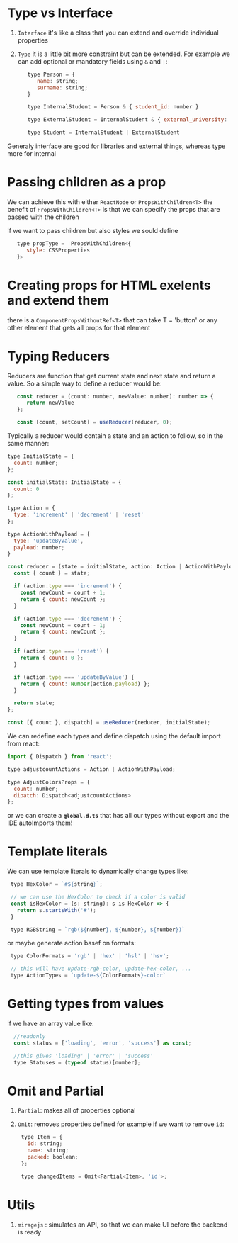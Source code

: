 # Type vs Interface

1. `Interface`
   it's like a class that you can extend and override individual
   properties

2. `Type`
   it is a little bit more constraint but can be extended. For example we
   can add optional or mandatory fields using `&` and `|`:

   ```Javascript
      type Person = {
         name: string;
         surname: string;
      }

      type InternalStudent = Person & { student_id: number }

      type ExternalStudent = InternalStudent & { external_university: string }

      type Student = InternalStudent | ExternalStudent
   ```

Generaly interface are good for libraries and external things, whereas
type more for internal

# Passing children as a prop

We can achieve this with either `ReactNode` or `PropsWithChildren<T>`
the benefit of `PropsWithChildren<T>` is that we can specify the props that are
passed with the children

if we want to pass children but also styles we sould define

```Javascript
   type propType =  PropsWithChildren<{
      style: CSSProperties
   }>
```

# Creating props for HTML exelents and extend them

there is a `ComponentPropsWithoutRef<T>` that can take T = 'button' or
any other element that gets all props for that element

# Typing Reducers

Reducers are function that get current state and next state and return a value. So a
simple way to define a reducer would be:

```Javascript
   const reducer = (count: number, newValue: number): number => {
      return newValue
   };

   const [count, setCount] = useReducer(reducer, 0);
```

Typically a reducer would contain a state and an action to follow, so in the same
manner:

```Javascript
type InitialState = {
  count: number;
};

const initialState: InitialState = {
  count: 0
};

type Action = {
  type: 'increment' | 'decrement' | 'reset'
};

type ActionWithPayload = {
  type: 'updateByValue',
  payload: number;
}

const reducer = (state = initialState, action: Action | ActionWithPayload) => {
  const { count } = state;

  if (action.type === 'increment') {
    const newCount = count + 1;
    return { count: newCount };
  }

  if (action.type === 'decrement') {
    const newCount = count - 1;
    return { count: newCount };
  }

  if (action.type === 'reset') {
    return { count: 0 };
  }

  if (action.type === 'updateByValue') {
    return { count: Number(action.payload) };
  }

  return state;
};

const [{ count }, dispatch] = useReducer(reducer, initialState);
```

We can redefine each types and define dispatch using the default import from react:

```Javascript
import { Dispatch } from 'react';

type adjustcountActions = Action | ActionWithPayload;

type AdjustColorsProps = {
  count: number;
  dipatch: Dispatch<adjustcountActions>
};
```

or we can create a **`global.d.ts`** that has all our types without export
and the IDE autoImports them!

# Template literals

We can use template literals to dynamically change types like:

```Javascript
 type HexColor = `#${string}`;

 // we can use the HexColor to check if a color is valid
 const isHexColor = (s: string): s is HexColor => {
   return s.startsWith('#');
 }

 type RGBString = `rgb(${number}, ${number}, ${number})`
```

or maybe generate action basef on formats:

```Javascript
 type ColorFormats = 'rgb' | 'hex' | 'hsl' | 'hsv';

 // this will have update-rgb-color, update-hex-color, ...
 type ActionTypes = `update-${ColorFormats}-color`

```

# Getting types from values

if we have an array value like:

```Javascript
  //readonly
  const status = ['loading', 'error', 'success'] as const;

  //this gives 'loading' | 'error' | 'success'
  type Statuses = (typeof status)[number];
```

# Omit and Partial

1. `Partial`: makes all of properties optional

2. `Omit`: removes properties defined
   for example if we want to remove `id`:

   ```Javascript
    type Item = {
      id: string;
      name: string;
      packed: boolean;
    };

    type changedItems = Omit<Partial<Item>, 'id'>;
   ```

# Utils

1. `miragejs` : simulates an API, so that we can make UI before the backend is ready
